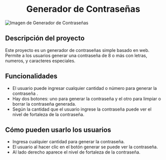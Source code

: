 <h1 align="center"> Generador de Contraseñas </h1>

<p align="left">
  <img src="https://github.com/yullyvc02/Generador-de-Claves/blob/main/assets/img/Generador.ico" alt="Imagen de Generador de Contraseñas">
</p>


<h2 align="left"> Descripción del proyecto </h2>

<p align="left">Este proyecto es un generador de contraseñas simple basado en web. 
Permite a los usuarios generar una contraseña de 8 o más con letras, numeros, y caracteres especiales.

<h2 align="left">Funcionalidades </h2>
  <ul>
  <li>El usuario puede ingresar cualquier cantidad o número para generar la contraseña .</li>
  <li>Hay dos botones: uno para generar la contraseña y el otro para limpiar o borrar la contraseña generada.</li>
  <li>Según la cantidad que el usuario ingrese la contraseña puede ver el nivel de fortaleza de la contraseña.</li>
  </ul>


<h2 align="left">Cómo pueden usarlo los usuarios </h2>
<ul>
<li>Ingresa cualquier cantidad para generar la contraseña.</li>
<li>El usuario al hacer clic en el botón generar se puede ver la contraseña.</li>
<li>Al lado derecho aparece el nivel de fortaleza de la contraseña.</li>
</ul>


